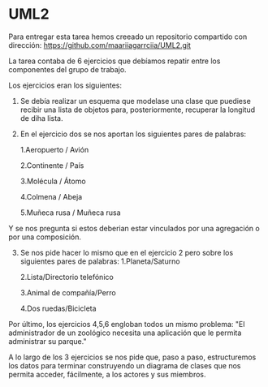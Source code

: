 # UML2
Para entregar esta tarea hemos creeado un repositorio compartido con dirección: https://github.com/maariiagarrciia/UML2.git

La tarea contaba de 6 ejercicios que debíamos repatir entre los componentes del grupo de trabajo. 

Los ejercicios eran los siguientes: 

1) Se debía realizar un esquema que modelase una clase que puediese recibir una lista de objetos para, posteriormente, recuperar la longitud de diha lista.

2) En el ejercicio dos se nos aportan los siguientes pares de palabras:

    1.Aeropuerto / Avión

    2.Continente / País

    3.Molécula / Átomo

    4.Colmena / Abeja

    5.Muñeca rusa / Muñeca rusa
   
Y se nos pregunta si estos deberian estar vinculados por una agregación o por una composición.

3) Se nos pide hacer lo mismo que en el ejercicio 2 pero sobre los siguientes pares de palabras:
    1.Planeta/Saturno

    2.Lista/Directorio telefónico

    3.Animal de compañía/Perro

    4.Dos ruedas/Bicicleta

Por último, los ejercicios 4,5,6 engloban todos un mismo problema: "El administrador de un zoológico necesita una aplicación que le permita administrar su parque."

A lo largo de los 3 ejercicios se nos pide que, paso a paso, estructuremos los datos para terminar construyendo un diagrama de clases que nos permita acceder, fácilmente, a los actores y sus miembros.
